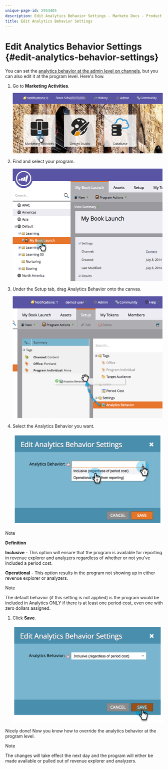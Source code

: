 ```yaml
---
unique-page-id: 2953405
description: Edit Analytics Behavior Settings - Marketo Docs - Product Documentation
title: Edit Analytics Behavior Settings
---
```


# Edit Analytics Behavior Settings {#edit-analytics-behavior-settings}

You can set the [analytics behavior at the admin level on channels](/help/marketo/product-docs/reporting/revenue-cycle-analytics/program-analytics/make-a-program-without-a-period-cost-available-in-revenue-explorer-and-analyzers.md), but you can also edit it at the program level. Here's how.

1. Go to **Marketing Activities**.

   ![](assets/login-marketing-activities-2.png)

1. Find and select your program.

   ![](assets/image2014-9-24-11-3a40-3a57.png)

1. Under the Setup tab, drag Analytics Behavior onto the canvas.

   ![](assets/image2014-9-24-11-3a41-3a2.png)

1. Select the Analytics Behavior you want.

   ![](assets/image2014-9-24-11-3a42-3a0.png)

>[!NOTE]
>
>**Definition**
>
>**Inclusive** - This option will ensure that the program is available for reporting in revenue explorer and analyzers regardless of whether or not you've included a period cost.
>
>**Operational** - This option results in the program not showing up in either revenue explorer or analyzers.

>[!NOTE]
>
>The default behavior (if this setting is not applied) is the program would be included in Analytics ONLY if there is at least one period cost, even one with zero dollars assigned.

1. Click **Save**.

   ![](assets/image2014-9-24-11-3a42-3a6.png)

Nicely done! Now you know how to override the analytics behavior at the program level.

>[!NOTE]
>
>The changes will take effect the next day and the program will either be made available or pulled out of revenue explorer and analyzers.
